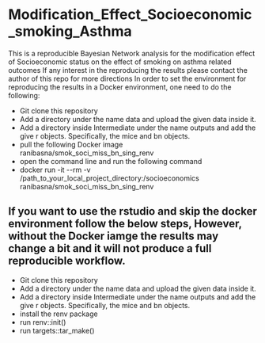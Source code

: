 # Modification_Effect_Socioeconomic_smoking_Asthma
This is a reproducible Bayesian Network analysis for the modification effect of Socioeconomic status on the effect of smoking on asthma related outcomes
If any interest in the reproducing the results please contact the author of this repo for more directions
In order to set the environment for reproducing the results in a Docker environment, one need to do the following:
- Git clone this repository
- Add a directory under the name data and upload the given data inside it.
- Add a directory inside Intermediate under the name outputs and add the give r objects. Specifically, the mice and bn objects.
- pull the following Docker image ranibasna/smok_soci_miss_bn_sing_renv
- open the command line and run the following command
- docker run -it --rm -v /path_to_your_local_project_directory:/socioeconomics ranibasna/smok_soci_miss_bn_sing_renv

## If you want to use the rstudio and skip the docker environment follow the below steps, However, without the Docker iamge the results may change a bit and it will not produce a full reproducible workflow.
- Git clone this repository
- Add a directory under the name data and upload the given data inside it.
- Add a directory inside Intermediate under the name outputs and add the give r objects. Specifically, the mice and bn objects.
- install the renv package
- run renv::init()
- run targets::tar_make()

